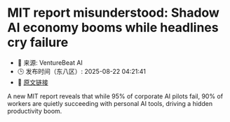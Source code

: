 # MIT report misunderstood: Shadow AI economy booms while headlines cry failure
- 📅 来源: VentureBeat AI
- 🕒 发布时间（东八区）: 2025-08-22 04:21:41
- 🔗 [原文链接](https://venturebeat.com/ai/mit-report-misunderstood-shadow-ai-economy-booms-while-headlines-cry-failure/)

A new MIT report reveals that while 95% of corporate AI pilots fail, 90% of workers are quietly succeeding with personal AI tools, driving a hidden productivity boom.